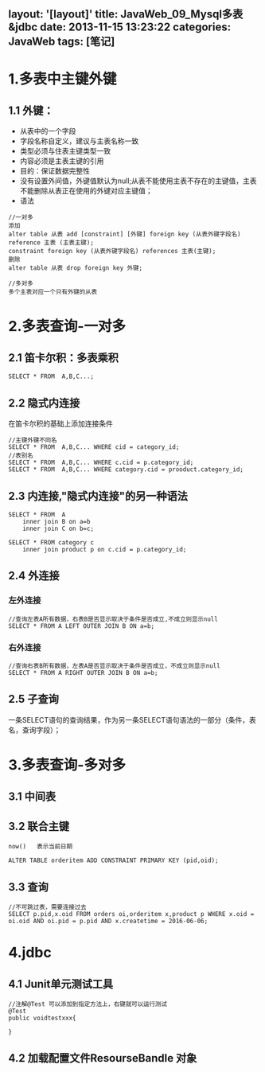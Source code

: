 layout: '[layout]'
title: JavaWeb_09_Mysql多表&jdbc
date: 2013-11-15 13:23:22
categories: JavaWeb
tags: [笔记]
---
# 1.多表中主键外键
## 1.1 外键：
- 从表中的一个字段
- 字段名称自定义，建议与主表名称一致
- 类型必须与住表主键类型一致
- 内容必须是主表主键的引用
- 目的：保证数据完整性
- 没有设置外间值，外键值默认为null;从表不能使用主表不存在的主键值，主表不能删除从表正在使用的外键对应主键值；
- 语法
```
//一对多
添加
alter table 从表 add [constraint] [外键] foreign key (从表外键字段名) reference 主表 (主表主键);
constraint foreign key (从表外键字段名) references 主表(主键);
删除
alter table 从表 drop foreign key 外键;
```
<!--more-->
```
//多对多
多个主表对应一个只有外键的从表
```
# 2.多表查询-一对多
## 2.1 笛卡尔积：多表乘积

```
SELECT * FROM  A,B,C...;
```
## 2.2 隐式内连接
在笛卡尔积的基础上添加连接条件
```
//主键外键不同名
SELECT * FROM  A,B,C... WHERE cid = category_id; 
//表别名
SELECT * FROM  A,B,C... WHERE c.cid = p.category_id; 
SELECT * FROM  A,B,C... WHERE category.cid = prooduct.category_id; 
```
## 2.3 内连接,"隐式内连接"的另一种语法
```
SELECT * FROM  A
    inner join B on a=b
    inner join C on b=c; 
```

```
SELECT * FROM category c
    inner join product p on c.cid = p.category_id;
```
## 2.4 外连接
### 左外连接

```
//查询左表A所有数据，右表B是否显示取决于条件是否成立,不成立则显示null
SELECT * FROM A LEFT OUTER JOIN B ON a=b;
```
### 右外连接
```
//查询右表B所有数据，左表A是否显示取决于条件是否成立，不成立则显示null
SELECT * FROM A RIGHT OUTER JOIN B ON a=b;
```
## 2.5 子查询
一条SELECT语句的查询结果，作为另一条SELECT语句语法的一部分（条件，表名，查询字段）；

# 3.多表查询-多对多
## 3.1 中间表
## 3.2 联合主键

```
now()   表示当前日期
```
```
ALTER TABLE orderitem ADD CONSTRAINT PRIMARY KEY (pid,oid);
```
## 3.3 查询
```
//不可跳过表，需要连接过去
SELECT p.pid,x.oid FROM orders oi,orderitem x,product p WHERE x.oid = oi.oid AND oi.pid = p.pid AND x.createtime = 2016-06-06;
```
# 4.jdbc
## 4.1 Junit单元测试工具
```
//注解@Test 可以添加到指定方法上，右键就可以运行测试
@Test
public voidtestxxx{
    
}
```
## 4.2 加载配置文件ResourseBandle 对象